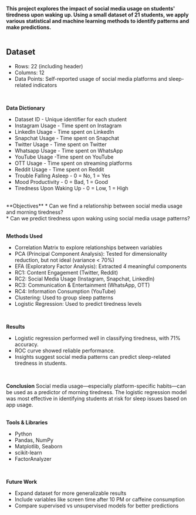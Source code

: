 **This project explores the impact of social media usage on students' tiredness upon waking up. Using a small dataset of 21 students, we apply various statistical and machine learning methods to identify patterns and make predictions.**<br>
<br>
## **Dataset**<br>
* Rows: 22 (including header)<br>
* Columns: 12<br>
* Data Points: Self-reported usage of social media platforms and sleep-related indicators<br>
<br>

**Data Dictionary**
* Dataset ID	- Unique identifier for each student<br>
* Instagram Usage	- Time spent on Instagram<br>
* LinkedIn Usage - 	Time spent on LinkedIn<br>
* Snapchat Usage - Time spent on Snapchat<br>
* Twitter Usage	- Time spent on Twitter<br>
* Whatsapp Usage - Time spent on WhatsApp<br>
* YouTube Usage	-Time spent on YouTube<br>
* OTT Usage - Time spent on streaming platforms<br>
* Reddit Usage - Time spent on Reddit<br>
* Trouble Falling Asleep - 0 = No, 1 = Yes<br>
* Mood Productivity - 0 = Bad, 1 = Good<br>
* Tiredness Upon Waking Up - 0 = Low, 1 = High<br>
<br>
**Objectives**
* Can we find a relationship between social media usage and morning tiredness?<br>
* Can we predict tiredness upon waking using social media usage patterns?<br>
<br>

**Methods Used**
* Correlation Matrix to explore relationships between variables<br>
* PCA (Principal Component Analysis): Tested for dimensionality reduction, but not ideal (variance < 70%)<br>
* EFA (Exploratory Factor Analysis): Extracted 4 meaningful components<br>
* RC1: Content Engagement (Twitter, Reddit)<br>
* RC2: Social Media Usage (Instagram, Snapchat, LinkedIn)<br>
* RC3: Communication & Entertainment (WhatsApp, OTT)<br>
* RC4: Information Consumption (YouTube)<br>
* Clustering: Used to group sleep patterns<br>
* Logistic Regression: Used to predict tiredness levels<br>
<br>

**Results**
* Logistic regression performed well in classifying tiredness, with 71% accuracy.<br>
* ROC curve showed reliable performance.<br>
* Insights suggest social media patterns can predict sleep-related tiredness in students.<br>
<br>

**Conclusion**
Social media usage—especially platform-specific habits—can be used as a predictor of morning tiredness. The logistic regression model was most effective in identifying students at risk for sleep issues based on app usage.<br>
<br>

**Tools & Libraries**
* Python<br>
* Pandas, NumPy<br>
* Matplotlib, Seaborn<br>
* scikit-learn<br>
* FactorAnalyzer<br>
<br>

**Future Work**
* Expand dataset for more generalizable results<br>
* Include variables like screen time after 10 PM or caffeine consumption<br>
* Compare supervised vs unsupervised models for better predictions<br>
